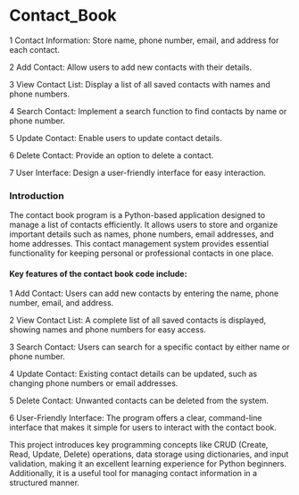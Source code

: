 # Contact_Book
1 Contact Information: Store name, phone number, email, and address for each contact.


2 Add Contact: Allow users to add new contacts with their details.

3 View Contact List: Display a list of all saved contacts with names and phone numbers.

4 Search Contact: Implement a search function to find contacts by name or phone number.

5 Update Contact: Enable users to update contact details.

6 Delete Contact: Provide an option to delete a contact.

7 User Interface: Design a user-friendly interface for easy interaction.

### Introduction 
The contact book program is a Python-based application designed to manage a list of contacts efficiently. It allows users to store and organize important details such as names, phone numbers, email addresses, and home addresses. This contact management system provides essential functionality for keeping personal or professional contacts in one place.

#### Key features of the contact book code include:

1 Add Contact: Users can add new contacts by entering the name, phone number, email, and address.

2 View Contact List: A complete list of all saved contacts is displayed, showing names and phone numbers for easy access.

3 Search Contact: Users can search for a specific contact by either name or phone number.

4 Update Contact: Existing contact details can be updated, such as changing phone numbers or email addresses.

5 Delete Contact: Unwanted contacts can be deleted from the system.

6 User-Friendly Interface: The program offers a clear, command-line interface that makes it simple for users to interact with the contact book.

This project introduces key programming concepts like CRUD (Create, Read, Update, Delete) operations, data storage using dictionaries, and input validation, making it an excellent learning experience for Python beginners. Additionally, it is a useful tool for managing contact information in a structured manner.

